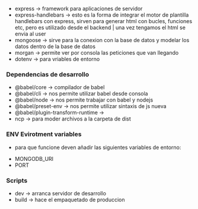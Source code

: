 - express -> framework para aplicaciones de servidor
- express-handlebars -> esto es la forma de integrar el motor de plantilla handlebars con express, sirven para generar html con bucles, funciones etc, pero es utilizado desde el backend | una vez tengamos el html se envia al user
- mongoose -> sirve para la conexion con la base de datos y modelar los datos dentro de la base de datos
- morgan -> permite ver por consola las peticiones que van llegando
- dotenv -> para vriables de entorno

### Dependencias de desarrollo
- @babel/core -> compilador de babel
- @babel/cli -> nos permite utilizar babel desde consola
- @babel/node -> nos permite trabajar con babel y nodejs
- @babel/preset-env -> nos permite utilizar sintaxis de js nueva
- @babel/plugin-transform-runtime ->
- ncp -> para moder archivos a la carpeta de dist

### ENV Evirotment variables
- para que funcione deven añadir las siguientes variables de entorno:
 * MONGODB_URI
 * PORT

### Scripts
- dev -> arranca servidor de desarrollo
- build -> hace el empaquetado de produccion


